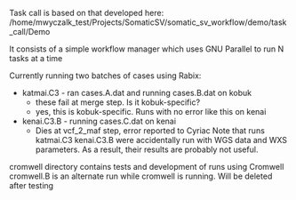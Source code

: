 Task call is based on that developed here:
/home/mwyczalk_test/Projects/SomaticSV/somatic_sv_workflow/demo/task_call/Demo

It consists of a simple workflow manager which uses GNU Parallel to run N tasks at a time

Currently running two batches of cases using Rabix:
* katmai.C3 - ran cases.A.dat and running cases.B.dat on kobuk
    * these fail at merge step.  Is it kobuk-specific?
    * yes, this is kobuk-specific.  Runs with no error like this on kenai
* kenai.C3.B - running cases.C.dat on kenai
    * Dies at vcf_2_maf step, error reported to Cyriac
Note that runs katmai.C3 kenai.C3.B were accidentally run with WGS data and WXS parameters.  As a result, their results are
probably not useful.

cromwell directory contains tests and development of runs using Cromwell
cromwell.B is an alternate run while cromwell is running.  Will be deleted after testing
